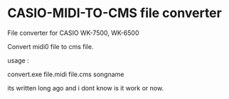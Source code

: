 # CASIO-MIDI-TO-CMS file converter
File converter for CASIO WK-7500, WK-6500

Convert midi0 file to cms file.

usage :

convert.exe file.midi file.cms songname

its written long ago and i dont know is it work or now.
